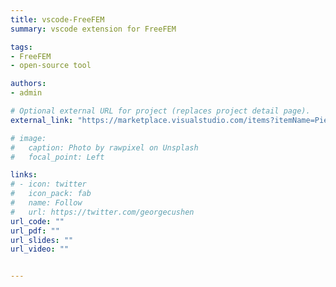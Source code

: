 ```yaml
---
title: vscode-FreeFEM
summary: vscode extension for FreeFEM

tags: 
- FreeFEM
- open-source tool

authors:
- admin

# Optional external URL for project (replaces project detail page).
external_link: "https://marketplace.visualstudio.com/items?itemName=Pierre-Marchand.vscode-freefem&utm_source=VSCode.pro&utm_campaign=AhmadAwais"

# image:
#   caption: Photo by rawpixel on Unsplash
#   focal_point: Left

links:
# - icon: twitter
#   icon_pack: fab
#   name: Follow
#   url: https://twitter.com/georgecushen
url_code: ""
url_pdf: ""
url_slides: ""
url_video: ""


---
```


